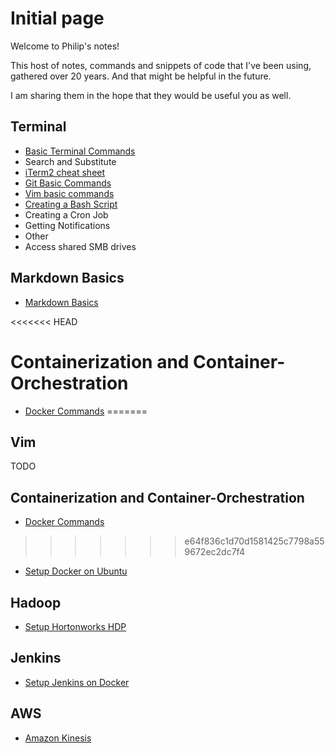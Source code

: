 # Initial page

Welcome to Philip's notes!



This host of notes, commands and snippets of code that I've been using, gathered over 20 years. And that might be helpful in the future.

I am sharing them in the hope that they would be useful you as well.

## Terminal

* [Basic Terminal Commands](./terminal/basic-commands-terminal.md)
* Search and Substitute
* [iTerm2 cheat sheet](./terminal/iterm2.md)
* [Git Basic Commands](./terminal/git-basic-commands-terminal.md)
* [Vim basic commands](./terminal/vim-basic-commands.md)
* [Creating a Bash Script](./terminal/creating-bash-script.md)
* Creating a Cron Job
* Getting Notifications
* Other
* Access shared SMB drives

## Markdown Basics

* [Markdown Basics](./markdown/markdown-basics.md)

<<<<<<< HEAD


# Containerization and Container-Orchestration
* [Docker Commands](./containers/docker-commands.md)
=======
## Vim

TODO

## Containerization and Container-Orchestration

* [Docker Commands](./containers/docker-commands)
>>>>>>> e64f836c1d70d1581425c7798a559672ec2dc7f4
* [Setup Docker on Ubuntu](/containers/setup-docker-on-ubuntu.md)

## Hadoop

* [Setup Hortonworks HDP](./hadoop/setup-hortonworks-hdp.md)

## Jenkins

* [Setup Jenkins on Docker](./jenkins/setup-jenkins-on-docker.md)

## AWS

* [Amazon Kinesis](./aws/kinesis.md)


